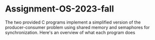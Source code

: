 # Assignment-OS-2023-fall
The two provided C programs implement a simplified version of the producer-consumer problem using shared memory and semaphores for synchronization. Here's an overview of what each program does
